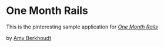 # One Month Rails

This is the pinteresting sample application for 
[*One Month Rails*](http://onemonthrails.com)

by [Amy Berkhoudt](http://amyandmerrily.com)